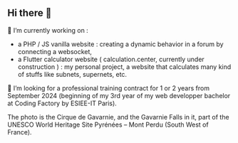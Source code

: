 ## Hi there 👋
🔭 I’m currently working on :
- a PHP / JS vanilla website : creating a dynamic behavior in a forum by connecting a websocket,
- a Flutter calculator website ( calculation.center, currently under construction ) : my personal project, a website that calculates many kind of stuffs like subnets, supernets, etc.

🤔 I’m looking for a professional training contract for 1 or 2 years from September 2024 (beginning of my 3rd year of my web developper bachelor at Coding Factory by ESIEE-IT Paris). 

The photo is the Cirque de Gavarnie, and the Gavarnie Falls in it, part of the UNESCO World Heritage Site Pyrénées – Mont Perdu (South West of France).
<!--
**bidibul75/bidibul75** is a ✨ _special_ ✨ repository because its `README.md` (this file) appears on your GitHub profile.

Here are some ideas to get you started:

- 🔭 I’m currently working on ...
- 🌱 I’m currently learning ...
- 👯 I’m looking to collaborate on ...
- 🤔 I’m looking for help with ...
- 💬 Ask me about ...
- 📫 How to reach me: ...
- 😄 Pronouns: ...
- ⚡ Fun fact: ...
-->
